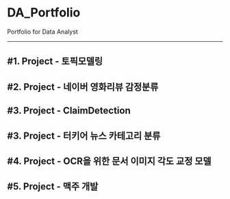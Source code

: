 # DA_Portfolio
Portfolio for Data Analyst

---
#1. Project - 토픽모델링
---

#2. Project - 네이버 영화리뷰 감정분류
---

#3. Project - ClaimDetection
---

#3. Project - 터키어 뉴스 카테고리 분류
---

#4. Project - OCR을 위한 문서 이미지 각도 교정 모델
---

#5. Project - 맥주 개발
---



